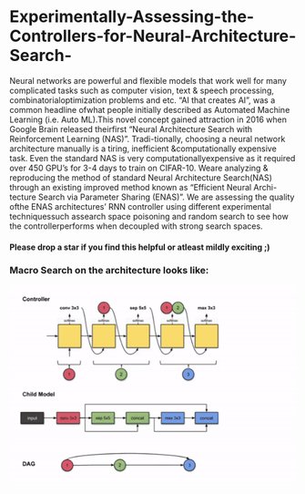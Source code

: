 # Experimentally-Assessing-the-Controllers-for-Neural-Architecture-Search-
Neural networks are powerful and flexible models that work well for many complicated tasks such as computer vision, text &amp; speech processing, combinatorialoptimization problems and etc. “AI that creates AI”, was a common headline ofwhat people initially described as Automated Machine Learning (i.e. Auto ML).This novel concept gained attraction in 2016 when Google Brain released theirfirst “Neural Architecture Search with Reinforcement Learning (NAS)”. Tradi-tionally, choosing a neural network architecture manually is a tiring, inefficient &amp;computationally expensive task. Even the standard NAS is very computationallyexpensive as it required over 450 GPU’s for 3-4 days to train on CIFAR-10. Weare analyzing &amp; reproducing the method of standard Neural Architecture Search(NAS) through an existing improved method known as “Efficient Neural Archi-tecture Search via Parameter Sharing (ENAS)”. We are assessing the quality ofthe ENAS architectures’ RNN controller using different experimental techniquessuch assearch space poisoning and random search to see how the controllerperforms when decoupled with strong search spaces.
#### Please drop a star if you find this helpful or atleast mildly exciting ;)

### Macro Search on the architecture looks like:

![](GIFS/MacroSearch.gif)


